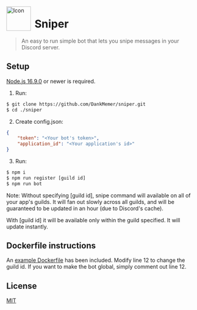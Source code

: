 <img width="64" height="64" align="left" style="float: left; margin: 10px 10px 0 0;" alt="Icon" src="https://imgur.com/dRSYp1f.png">

# Sniper

> An easy to run simple bot that lets you snipe messages in your Discord server.

## Setup

[Node.js 16.9.0](https://nodejs.org) or newer is required.

1. Run:

```bash
$ git clone https://github.com/DankMemer/sniper.git
$ cd ./sniper
```

2. Create config.json:

```json
{
	"token": "<Your bot's token>",
	"application_id": "<Your application's id>"
}
```

3. Run:

```bash
$ npm i
$ npm run register [guild id]
$ npm run bot
```

Note:
Without specifying [guild id], snipe command will available on all of your app's guilds. It will fan out slowly across all guilds, and will be guaranteed to be updated in an hour (due to Discord's cache).

With [guild id] it will be available only within the guild specified. It will update instantly.

## Dockerfile instructions
An [example Dockerfile](Dockerfile.example) has been included. Modify line 12 to change the guild id. If you want to make the bot global, simply comment out line 12.

## License

[MIT](https://tldrlegal.com/license/mit-license)

